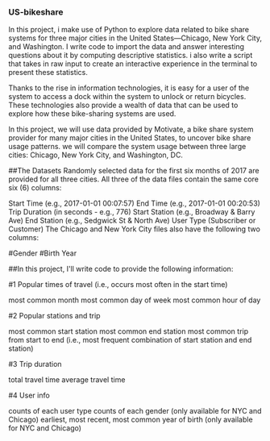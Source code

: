 ### US-bikeshare

In this project, i make use of Python to explore data related to bike share systems for three major cities in the United States—Chicago, New York City, and Washington. 
I write code to import the data and answer interesting questions about it by computing descriptive statistics. i also write a script that takes in raw input to create an interactive experience in the terminal to present these statistics.

Thanks to the rise in information technologies, it is easy for a user of the system to access a dock within the system to unlock or return bicycles. These technologies also provide a wealth of data that can be used to explore how these bike-sharing systems are used.

In this project, we will use data provided by Motivate, a bike share system provider for many major cities in the United States, to uncover bike share usage patterns. 
we will compare the system usage between three large cities: Chicago, New York City, and Washington, DC.

##The Datasets
Randomly selected data for the first six months of 2017 are provided for all three cities. All three of the data files contain the same core six (6) columns:

Start Time    (e.g., 2017-01-01 00:07:57)
End Time      (e.g., 2017-01-01 00:20:53)
Trip Duration (in seconds - e.g., 776)
Start Station (e.g., Broadway & Barry Ave)
End Station   (e.g., Sedgwick St & North Ave)
User Type     (Subscriber or Customer)
The Chicago and New York City files also have the following two columns:

#Gender
#Birth Year

 ##In this project, I'll write code to provide the following information:

#1 Popular times of travel (i.e., occurs most often in the start time)

most common month
most common day of week
most common hour of day

#2 Popular stations and trip

most common start station
most common end station
most common trip from start to end (i.e., most frequent combination of start station and end station)

#3 Trip duration

total travel time
average travel time

#4 User info

counts of each user type
counts of each gender (only available for NYC and Chicago)
earliest, most recent, most common year of birth (only available for NYC and Chicago)
